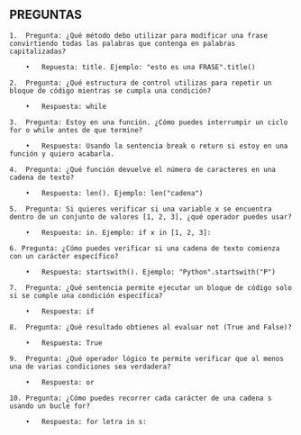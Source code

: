 ## PREGUNTAS

	1.	Pregunta: ¿Qué método debo utilizar para modificar una frase convirtiendo todas las palabras que contenga en palabras capitalizadas?
	
        •	Repuesta: title. Ejemplo: "esto es una FRASE".title()
    
    2.	Pregunta: ¿Qué estructura de control utilizas para repetir un bloque de código mientras se cumpla una condición?
	
        •	Respuesta: while

	3.	Pregunta: Estoy en una función. ¿Cómo puedes interrumpir un ciclo for o while antes de que termine?
	
        •	Respuesta: Usando la sentencia break o return si estoy en una función y quiero acabarla.

	4.	Pregunta: ¿Qué función devuelve el número de caracteres en una cadena de texto?
	
        •	Respuesta: len(). Ejemplo: len("cadena")

	5.	Pregunta: Si quieres verificar si una variable x se encuentra dentro de un conjunto de valores [1, 2, 3], ¿qué operador puedes usar?

	    •	Respuesta: in. Ejemplo: if x in [1, 2, 3]:

    6. Pregunta: ¿Cómo puedes verificar si una cadena de texto comienza con un carácter específico?

	    •	Respuesta: startswith(). Ejemplo: "Python".startswith("P")

	7.	Pregunta: ¿Qué sentencia permite ejecutar un bloque de código solo si se cumple una condición específica?

	    •	Respuesta: if
	
    8.	Pregunta: ¿Qué resultado obtienes al evaluar not (True and False)?
	
        •	Respuesta: True
	
    9.	Pregunta: ¿Qué operador lógico te permite verificar que al menos una de varias condiciones sea verdadera?
	
        •	Respuesta: or
	
    10.	Pregunta: ¿Cómo puedes recorrer cada carácter de una cadena s usando un bucle for?
	
        •	Respuesta: for letra in s:
